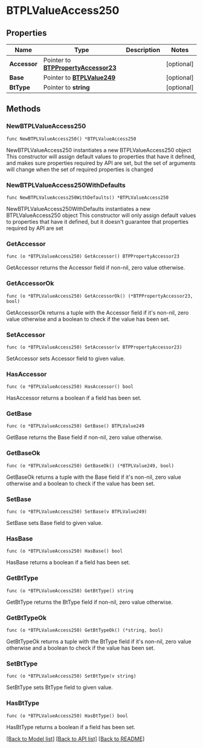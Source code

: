 # BTPLValueAccess250

## Properties

Name | Type | Description | Notes
------------ | ------------- | ------------- | -------------
**Accessor** | Pointer to [**BTPPropertyAccessor23**](BTPPropertyAccessor-23.md) |  | [optional] 
**Base** | Pointer to [**BTPLValue249**](BTPLValue-249.md) |  | [optional] 
**BtType** | Pointer to **string** |  | [optional] 

## Methods

### NewBTPLValueAccess250

`func NewBTPLValueAccess250() *BTPLValueAccess250`

NewBTPLValueAccess250 instantiates a new BTPLValueAccess250 object
This constructor will assign default values to properties that have it defined,
and makes sure properties required by API are set, but the set of arguments
will change when the set of required properties is changed

### NewBTPLValueAccess250WithDefaults

`func NewBTPLValueAccess250WithDefaults() *BTPLValueAccess250`

NewBTPLValueAccess250WithDefaults instantiates a new BTPLValueAccess250 object
This constructor will only assign default values to properties that have it defined,
but it doesn't guarantee that properties required by API are set

### GetAccessor

`func (o *BTPLValueAccess250) GetAccessor() BTPPropertyAccessor23`

GetAccessor returns the Accessor field if non-nil, zero value otherwise.

### GetAccessorOk

`func (o *BTPLValueAccess250) GetAccessorOk() (*BTPPropertyAccessor23, bool)`

GetAccessorOk returns a tuple with the Accessor field if it's non-nil, zero value otherwise
and a boolean to check if the value has been set.

### SetAccessor

`func (o *BTPLValueAccess250) SetAccessor(v BTPPropertyAccessor23)`

SetAccessor sets Accessor field to given value.

### HasAccessor

`func (o *BTPLValueAccess250) HasAccessor() bool`

HasAccessor returns a boolean if a field has been set.

### GetBase

`func (o *BTPLValueAccess250) GetBase() BTPLValue249`

GetBase returns the Base field if non-nil, zero value otherwise.

### GetBaseOk

`func (o *BTPLValueAccess250) GetBaseOk() (*BTPLValue249, bool)`

GetBaseOk returns a tuple with the Base field if it's non-nil, zero value otherwise
and a boolean to check if the value has been set.

### SetBase

`func (o *BTPLValueAccess250) SetBase(v BTPLValue249)`

SetBase sets Base field to given value.

### HasBase

`func (o *BTPLValueAccess250) HasBase() bool`

HasBase returns a boolean if a field has been set.

### GetBtType

`func (o *BTPLValueAccess250) GetBtType() string`

GetBtType returns the BtType field if non-nil, zero value otherwise.

### GetBtTypeOk

`func (o *BTPLValueAccess250) GetBtTypeOk() (*string, bool)`

GetBtTypeOk returns a tuple with the BtType field if it's non-nil, zero value otherwise
and a boolean to check if the value has been set.

### SetBtType

`func (o *BTPLValueAccess250) SetBtType(v string)`

SetBtType sets BtType field to given value.

### HasBtType

`func (o *BTPLValueAccess250) HasBtType() bool`

HasBtType returns a boolean if a field has been set.


[[Back to Model list]](../README.md#documentation-for-models) [[Back to API list]](../README.md#documentation-for-api-endpoints) [[Back to README]](../README.md)


